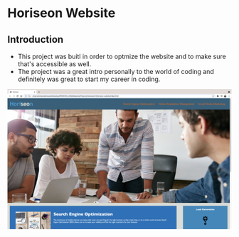 # Horiseon Website

## Introduction

- This project was buitl in order to optmize the website and to make sure that's accessible as well. 
- The project was a great intro personally to the world of coding and definitely was great to start my career in coding. 

![](assets/images/Horiseonwebsite.png)
